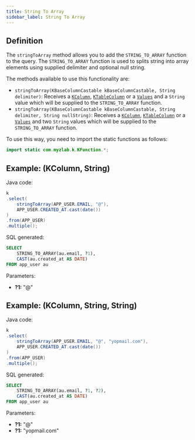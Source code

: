 ```yaml
---
title: String To Array
sidebar_label: String To Array
---
```


## Definition

The `stringToArray` method allows you to add the `STRING_TO_ARRAY` function to the query. The `STRING_TO_ARRAY` function is used to splits string into array elements using supplied delimiter and optional null string.

The methods available to use this functionality are:

- `stringToArray(KBaseColumnCastable kBaseColumnCastable, String delimiter)`: Receives a [`KColumn`](/docs/misc/select-list-values#2-kcolumn), [`KTableColumn`](/docs/misc/select-list-values#1-ktablecolumn) or a [`Values`](/docs/misc/select-list-values#3-values) and a `String` value which will be supplied to the `STRING_TO_ARRAY` function.
- `stringToArray(KBaseColumnCastable kBaseColumnCastable, String delimiter, String nullString)`: Receives a [`KColumn`](/docs/misc/select-list-values#2-kcolumn), [`KTableColumn`](/docs/misc/select-list-values#1-ktablecolumn) or a [`Values`](/docs/misc/select-list-values#3-values) and two `String` values which will be supplied to the `STRING_TO_ARRAY` function.

To use this way, you need to import the static functions as follows:

```java
import static com.myzlab.k.KFunction.*;
```

## Example: (KColumn, String)

Java code:

```java
k
.select(
    stringToArray(APP_USER.EMAIL, "@"),
    APP_USER.CREATED_AT.cast(date())
)
.from(APP_USER)
.multiple();
```

SQL generated:

```sql
SELECT
    STRING_TO_ARRAY(au.email, ?1),
    CAST(au.created_at AS DATE)
FROM app_user au
```

Parameters:

- **?1:** "@"

## Example: (KColumn, String, String)

Java code:

```java
k
.select(
    stringToArray(APP_USER.EMAIL, "@", "yopmail.com"),
    APP_USER.CREATED_AT.cast(date())
)
.from(APP_USER)
.multiple();

```

SQL generated:

```sql
SELECT
    STRING_TO_ARRAY(au.email, ?1, ?2),
    CAST(au.created_at AS DATE)
FROM app_user au
```

Parameters:

- **?1:** "@"
- **?1:** "yopmail.com"